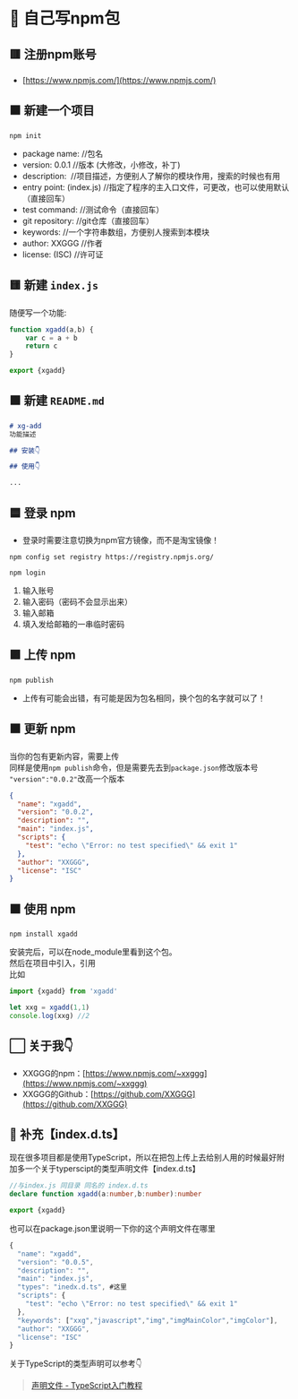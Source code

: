 # 🎒 自己写npm包

## 🟥 注册npm账号
- [https://www.npmjs.com/](https://www.npmjs.com/)
## 🟧 新建一个项目
```shell
npm init
```

- package name: //包名
- version: 0.0.1 //版本 (大修改，小修改，补丁)
- description:  //项目描述，方便别人了解你的模块作用，搜索的时候也有用
- entry point: (index.js) //指定了程序的主入口文件，可更改，也可以使用默认（直接回车）
- test command: //测试命令（直接回车）
- git repository: //git仓库（直接回车）
- keywords: //一个字符串数组，方便别人搜索到本模块
- author: XXGGG //作者
- license: (ISC) //许可证
## 🟨 新建 `index.js`
随便写一个功能:
```javascript
function xgadd(a,b) {
    var c = a + b
    return c
}

export {xgadd}
```
## 🟩 新建 `README.md`
```markdown
# xg-add
功能描述

## 安装👇

## 使用👇

...
```
## 🟦 登录 npm
- 登录时需要注意切换为npm官方镜像，而不是淘宝镜像！

```shell
npm config set registry https://registry.npmjs.org/
```

```shell
npm login
```

1. 输入账号
2. 输入密码（密码不会显示出来）
3. 输入邮箱
4. 填入发给邮箱的一串临时密码

## 🟪 上传 npm
```shell
npm publish
```

- 上传有可能会出错，有可能是因为包名相同，换个包的名字就可以了！
## 🟫 更新 npm
当你的包有更新内容，需要上传<br />同样是使用`npm publish`命令，但是需要先去到`package.json`修改版本号<br />`"version":"0.0.2"`改高一个版本
```json
{
  "name": "xgadd",
  "version": "0.0.2",
  "description": "",
  "main": "index.js",
  "scripts": {
    "test": "echo \"Error: no test specified\" && exit 1"
  },
  "author": "XXGGG",
  "license": "ISC"
}
```
## ⬛ 使用 npm
```shell
npm install xgadd
```
安装完后，可以在node_module里看到这个包。<br />然后在项目中引入，引用<br />比如
```javascript
import {xgadd} from 'xgadd'

let xxg = xgadd(1,1)
console.log(xxg) //2
```
## ⬜ 关于我👇

- XXGGG的npm：[https://www.npmjs.com/~xxggg](https://www.npmjs.com/~xxggg)
- XXGGG的Github：[https://github.com/XXGGG](https://github.com/XXGGG)
## 🔳 补充【index.d.ts】
现在很多项目都是使用TypeScript，所以在把包上传上去给别人用的时候最好附加多一个关于typerscipt的类型声明文件【index.d.ts】
```typescript
//与index.js 同目录 同名的 index.d.ts
declare function xgadd(a:number,b:number):number

export {xgadd}
```
也可以在package.json里说明一下你的这个声明文件在哪里
```javascript
{
  "name": "xgadd",
  "version": "0.0.5",
  "description": "",
  "main": "index.js",
  "types": "inedx.d.ts", #这里
  "scripts": {
    "test": "echo \"Error: no test specified\" && exit 1"
  },
  "keywords": ["xxg","javascript","img","imgMainColor","imgColor"],
  "author": "XXGGG",
  "license": "ISC"
}
```
关于TypeScript的类型声明可以参考👇
> [声明文件 - TypeScript入门教程](https://ts.xcatliu.com/basics/declaration-files.html#%E4%B9%A6%E5%86%99%E5%A3%B0%E6%98%8E%E6%96%87%E4%BB%B6)


